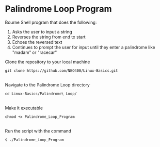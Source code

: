 # Palindrome Loop Program

Bourne Shell program that does the following:

1. Asks the user to input a string
2. Reverses the string from end to start
3. Echoes the reversed text
4. Continues to prompt the user for input until they enter a palindrome like "madam" or "racecar"

Clone the repository to your local machine

```
git clone https://github.com/NEO400/Linux-Basics.git
```

<br>
Navigate to the Palindrome Loop directory

```
cd Linux-Basics/Palindrome\ Loop/
```

<br>
Make it executable

```
chmod +x Palindrome_Loop_Program
```

<br>
Run the script with the command

```
$ ./Palindrome_Loop_Program
```
